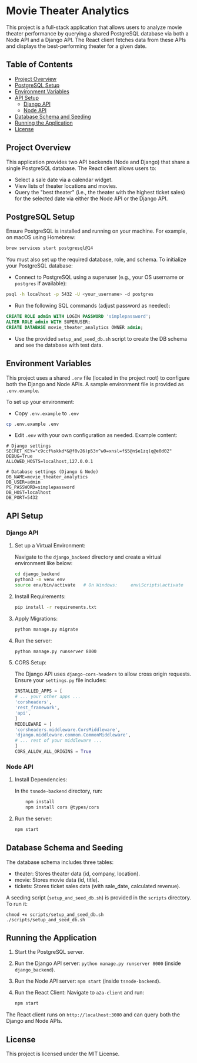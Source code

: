 # Movie Theater Analytics

This project is a full-stack application that allows users to analyze movie theater performance by querying a shared PostgreSQL database via both a Node API and a Django API. The React client fetches data from these APIs and displays the best-performing theater for a given date.

## Table of Contents

- [Project Overview](#project-overview)
- [PostgreSQL Setup](#postgresql-setup)
- [Environment Variables](#environment-variables)
- [API Setup](#api-setup)
  - [Django API](#django-api)
  - [Node API](#node-api)
- [Database Schema and Seeding](#database-schema-and-seeding)
- [Running the Application](#running-the-application)
- [License](#license)

## Project Overview

This application provides two API backends (Node and Django) that share a single PostgreSQL database. The React client allows users to:
- Select a sale date via a calendar widget.
- View lists of theater locations and movies.
- Query the "best theater" (i.e., the theater with the highest ticket sales) for the selected date via either the Node API or the Django API.

## PostgreSQL Setup

Ensure PostgreSQL is installed and running on your machine. For example, on macOS using Homebrew:

```bash
brew services start postgresql@14

```
You must also set up the required database, role, and schema. To initialize your PostgreSQL database:

- Connect to PostgreSQL using a superuser (e.g., your OS username or `postgres` if available):

```bash
psql -h localhost -p 5432 -U <your_username> -d postgres
```

- Run the following SQL commands (adjust password as needed): 

```sql
CREATE ROLE admin WITH LOGIN PASSWORD 'simplepassword';
ALTER ROLE admin WITH SUPERUSER;
CREATE DATABASE movie_theater_analytics OWNER admin;
```

- Use the provided `setup_and_seed_db.sh` script to create the DB schema and see the database with test data.

## Environment Variables

This project uses a shared `.env` file (located in the project root) to configure both the Django and Node APIs. A sample environment file is provided as `.env.example`.

To set up your environment: 

- Copy `.env.example` to `.env` 

```bash
cp .env.example .env
```

- Edit `.env` with your own configuration as needed. Example content: 

```.env
# Django settings
SECRET_KEY="c9ccf%skkd*&@f0v26)p53n^w0=xnsl=f$5@n$e1zq(q@e0d02"
DEBUG=True
ALLOWED_HOSTS=localhost,127.0.0.1

# Database settings (Django & Node)
DB_NAME=movie_theater_analytics
DB_USER=admin
PG_PASSWORD=simplepassword
DB_HOST=localhost
DB_PORT=5432
```

## API Setup

### Django API

1. Set up a Virtual Environment: 

	Navigate to the `django_backend` directory and create a virtual environment like below: 
	
	```bash
	cd django_backend
	python3 -m venv env
	source env/bin/activate   # On Windows: 	env\Scripts\activate
	```
2. Install Requirements: 

	```bash
	pip install -r requirements.txt
	```
	
3. Apply Migrations: 

	```bash
	python manage.py migrate
	```
	
4. Run the server: 

	```bash
	python manage.py runserver 8000
	```
	
5. CORS Setup:

	The Django API uses `django-cors-headers` to 	allow cross origin requests. Ensure your 	`settings.py` file includes: 
	
	```python
	INSTALLED_APPS = [
    # ... your other apps ...
    'corsheaders',
    'rest_framework',
    'api',
	]
	MIDDLEWARE = [
    'corsheaders.middleware.CorsMiddleware',
    'django.middleware.common.CommonMiddleware',
    # ... rest of your middleware ...
	]
	CORS_ALLOW_ALL_ORIGINS = True
	```
	
### Node API

1. Install Dependencies: 

	In the `tsnode-backend` directory, run: 
	
	```bash
		npm install
		npm install cors @types/cors
	```
	
2. Run the server: 

	```bash
	npm start
	```

## Database Schema and Seeding

The database schema includes three tables:

- theater: Stores theater data (id, company, location).
- movie: Stores movie data (id, title).
- tickets: Stores ticket sales data (with sale_date, calculated revenue).

A seeding script (`setup_and_seed_db.sh`) is provided in the `scripts` directory. To run it: 

	chmod +x scripts/setup_and_seed_db.sh
	./scripts/setup_and_seed_db.sh
	
## Running the Application

1. Start the PostgreSQL server.
2. Run the Django API server: `python manage.py runserver 8000` (inside `django_backend`).
3. Run the Node API server: `npm start` (inside `tsnode-backend`).
4. Run the React Client: Navigate to `a2a-client` and run: 

	```bash
	npm start
	```
	
The React client runs on `http://localhost:3000` and can query both the Django and Node APIs.

## License

This project is licensed under the MIT License.
